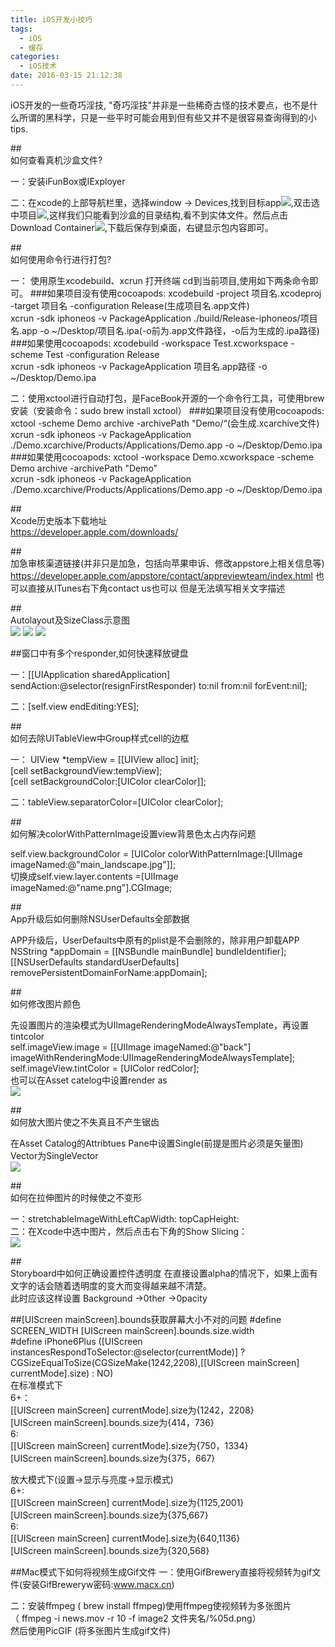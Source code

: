 ```yaml
---
title: iOS开发小技巧
tags:
  - iOS
  - 缓存
categories:
  - iOS技术
date: 2016-03-15 21:12:38
---
```


iOS开发的一些奇巧淫技,
"奇巧淫技"并非是一些稀奇古怪的技术要点，也不是什么所谓的黑科学，只是一些平时可能会用到但有些又并不是很容易查询得到的小tips.

##<br>如何查看真机沙盒文件?

<!--more-->

一：安装iFunBox或IExployer

二：在xcode的上部导航栏里，选择window -> Devices,找到目标app![](https://raw.githubusercontent.com/suifengqjn/demoimages/master/iOS小技巧/1.png),双击选中项目![](https://raw.githubusercontent.com/suifengqjn/demoimages/master/iOS小技巧/2.png),这样我们只能看到沙盒的目录结构,看不到实体文件。然后点击Download Container![](https://raw.githubusercontent.com/suifengqjn/demoimages/master/iOS小技巧/3.png),下载后保存到桌面，右键显示包内容即可。



##<br>如何使用命令行进行打包?

一： 使用原生xcodebuild、xcrun 打开终端 cd到当前项目,使用如下两条命令即可。
###如果项目没有使用cocoapods:
xcodebuild -project 项目名.xcodeproj -target 项目名 -configuration Release(生成项目名.app文件)
<br>xcrun -sdk iphoneos -v PackageApplication ./build/Release-iphoneos/项目名.app -o ~/Desktop/项目名.ipa(-o前为.app文件路径，-o后为生成的.ipa路径)
###如果使用cocoapods:
xcodebuild -workspace Test.xcworkspace -scheme Test -configuration Release
<br>xcrun -sdk iphoneos -v PackageApplication 项目名.app路径 -o ~/Desktop/Demo.ipa


二：使用xctool进行自动打包，是FaceBook开源的一个命令行工具，可使用brew安装（安装命令：sudo brew install xctool）
###如果项目没有使用cocoapods:
xctool -scheme Demo archive -archivePath "Demo/“(会生成.xcarchive文件)
<br>xcrun -sdk iphoneos -v PackageApplication ./Demo.xcarchive/Products/Applications/Demo.app -o ~/Desktop/Demo.ipa
###如果使用cocoapods:
xctool -workspace Demo.xcworkspace -scheme Demo archive -archivePath "Demo” 
<br>xcrun -sdk iphoneos -v PackageApplication ./Demo.xcarchive/Products/Applications/Demo.app -o ~/Desktop/Demo.ipa

##<br>Xcode历史版本下载地址<br>
https://developer.apple.com/downloads/


##<br>加急审核渠道链接(并非只是加急，包括向苹果申诉、修改appstore上相关信息等)
https://developer.apple.com/appstore/contact/appreviewteam/index.html
也可以直接从ITunes右下角contact us也可以  但是无法填写相关文字描述


##<br>Autolayout及SizeClass示意图<br>
![](https://raw.githubusercontent.com/suifengqjn/demoimages/master/iOS小技巧/4.png) ![](https://raw.githubusercontent.com/suifengqjn/demoimages/master/iOS小技巧/5.png) ![](https://raw.githubusercontent.com/suifengqjn/demoimages/master/iOS小技巧/6.png)


##窗口中有多个responder,如何快速释放键盘

一：[[UIApplication sharedApplication] sendAction:@selector(resignFirstResponder) to:nil from:nil forEvent:nil];

二：[self.view endEditing:YES];


##<br>  如何去除UITableView中Group样式cell的边框

一： UIView *tempView = [[UIView alloc] init];
  <br> [cell setBackgroundView:tempView];
   <br>[cell setBackgroundColor:[UIColor clearColor]]; 
   
二：tableView.separatorColor=[UIColor clearColor];


##<br>如何解决colorWithPatternImage设置view背景色太占内存问题

  self.view.backgroundColor = [UIColor colorWithPatternImage:[UIImage imageNamed:@"main_landscape.jpg"]];
  <br>切换成self.view.layer.contents =[UIImage imageNamed:@"name.png"].CGImage;
  
##<br>App升级后如何删除NSUserDefaults全部数据

APP升级后，UserDefaults中原有的plist是不会删除的，除非用户卸载APP<br>
NSString *appDomain = [[NSBundle mainBundle] bundleIdentifier];  
[[NSUserDefaults standardUserDefaults] removePersistentDomainForName:appDomain];  

##<br>如何修改图片颜色

先设置图片的渲染模式为UIImageRenderingModeAlwaysTemplate，再设置tintcolor<br>
self.imageView.image = [[UIImage imageNamed:@"back"] imageWithRenderingMode:UIImageRenderingModeAlwaysTemplate];
self.imageView.tintColor = [UIColor redColor];
<br>也可以在Asset catelog中设置render as<br> ![](https://raw.githubusercontent.com/suifengqjn/demoimages/master/iOS小技巧/7.png)

##<br>如何放大图片使之不失真且不产生锯齿

在Asset Catalog的Attribtues Pane中设置Single(前提是图片必须是矢量图) Vector为SingleVector<br>![](https://raw.githubusercontent.com/suifengqjn/demoimages/master/iOS小技巧/8.png)


##<br>如何在拉伸图片的时候使之不变形

一：stretchableImageWithLeftCapWidth: topCapHeight:<br>
二：在Xcode中选中图片，然后点击右下角的Show Slicing：<br>![](https://raw.githubusercontent.com/suifengqjn/demoimages/master/iOS小技巧/9.gif)

##<br>Storyboard中如何正确设置控件透明度
在直接设置alpha的情况下，如果上面有文字的话会随着透明度的变大而变得越来越不清楚。
<br>此时应该这样设置 Background →0ther →0pacity

##[UIScreen mainScreen].bounds获取屏幕大小不对的问题
\#define SCREEN_WIDTH  [UIScreen mainScreen].bounds.size.width<br>
\#define iPhone6Plus ([UIScreen instancesRespondToSelector:@selector(currentMode)] ? CGSizeEqualToSize(CGSizeMake(1242,2208),[[UIScreen mainScreen] currentMode].size) : NO)<br>
在标准模式下<br>
6+：<br>
[[UIScreen mainScreen] currentMode].size为{1242，2208}<br>
[UIScreen mainScreen].bounds.size为{414，736}<br>
6:<br>
[[UIScreen mainScreen] currentMode].size为{750，1334}<br>
[UIScreen mainScreen].bounds.size为{375，667}<br>

放大模式下(设置->显示与亮度->显示模式) <br>
6+:<br>
[[UIScreen mainScreen] currentMode].size为{1125,2001}<br>
[UIScreen mainScreen].bounds.size为{375,667}<br>
6:<br>
[[UIScreen mainScreen] currentMode].size为{640,1136}<br>
[UIScreen mainScreen].bounds.size为{320,568}

##Mac模式下如何将视频生成Gif文件
一：使用GifBrewery直接将视频转为gif文件(安装GifBreweryw密码:www.macx.cn)

二：安装ffmpeg ( brew install ffmpeg)使用ffmpeg使视频转为多张图片<br>
（ ffmpeg -i  news.mov -r 10 -f image2 文件夹名/%05d.png）
<br>然后使用PicGIF (将多张图片生成gif文件)


